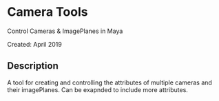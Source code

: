 # Camera Tools
Control Cameras & ImagePlanes in Maya

Created: April 2019

## Description
A tool for creating and controlling the attributes of multiple cameras and their imagePlanes. Can be exapnded to include more attributes.
